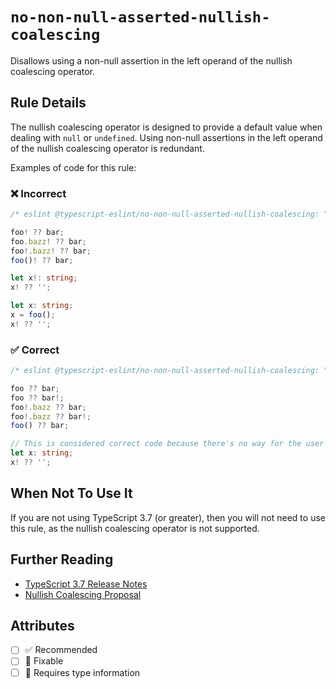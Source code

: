 # `no-non-null-asserted-nullish-coalescing`

Disallows using a non-null assertion in the left operand of the nullish coalescing operator.

## Rule Details

The nullish coalescing operator is designed to provide a default value when dealing with `null` or `undefined`.
Using non-null assertions in the left operand of the nullish coalescing operator is redundant.

Examples of code for this rule:

<!--tabs-->

### ❌ Incorrect

```ts
/* eslint @typescript-eslint/no-non-null-asserted-nullish-coalescing: "error" */

foo! ?? bar;
foo.bazz! ?? bar;
foo!.bazz! ?? bar;
foo()! ?? bar;

let x!: string;
x! ?? '';

let x: string;
x = foo();
x! ?? '';
```

### ✅ Correct

```ts
/* eslint @typescript-eslint/no-non-null-asserted-nullish-coalescing: "error" */

foo ?? bar;
foo ?? bar!;
foo!.bazz ?? bar;
foo!.bazz ?? bar!;
foo() ?? bar;

// This is considered correct code because there's no way for the user to satisfy it.
let x: string;
x! ?? '';
```

## When Not To Use It

If you are not using TypeScript 3.7 (or greater), then you will not need to use this rule, as the nullish coalescing operator is not supported.

## Further Reading

- [TypeScript 3.7 Release Notes](https://www.typescriptlang.org/docs/handbook/release-notes/typescript-3-7.html)
- [Nullish Coalescing Proposal](https://github.com/tc39/proposal-nullish-coalescing)

## Attributes

- [ ] ✅ Recommended
- [ ] 🔧 Fixable
- [ ] 💭 Requires type information
